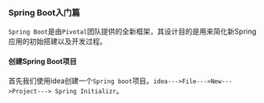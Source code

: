 ### Spring Boot入门篇

`Spring Boot`是由`Pivotal`团队提供的全新框架，其设计目的是用来简化新Spring应用的初始搭建以及开发过程。

#### 创建Spring Boot项目

首先我们使用idea创建一个`Spring boot`项目。`idea--->File--->New--->Project---> Spring Initializr`。